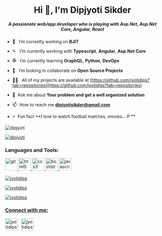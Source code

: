 <!-- **jyotidips/jyotidips** is a ✨ _special_ ✨ repository because its `README.md` (this file) appears on your GitHub profile.

Here are some ideas to get you started:

- 🔭 I’m currently working on ...
- 🌱 I’m currently learning ...
- 👯 I’m looking to collaborate on ...
- 🤔 I’m looking for help with ...
- 💬 Ask me about ...
- 📫 How to reach me: ...
- 😄 Pronouns: ...
- ⚡ Fun fact: ...
-->
<h1 align="center">Hi 👋, I'm Dipjyoti Sikder </h1>

<h5 align="center">A passionate web/app developer who is playing with Asp.Net, Asp.Net Core, Angular, React</h5>


- 🔭  &nbsp; I’m currently working on **BJIT**

- ✎ &nbsp; I’m currently working with **Typescript**, **Angular**, **Asp.Net Core**

- ⭆  &nbsp; I’m currently learning **GraphQL**, **Python**, **DevOps**

- 👯  &nbsp; I’m looking to collaborate on **Open Source Projects**

- 👨‍💻  &nbsp; All of my projects are available at [https://github.com/jyotidips?tab=repositories](https://github.com/jyotidips?tab=repositories)

- 💬  &nbsp;Ask me about **Your problem and get a well organized solution**

- 📫  &nbsp;How to reach me **dipjyotisikder@gmail.com**

- ⚡  &nbsp;Fun fact **I love to watch football matches, movies...:P **


<p align="left"> <img src="https://komarev.com/ghpvc/?username=jyotidips&label=Profile%20views&color=0e75b6&style=flat" alt="dipjyoti" /> </p>

<p align="left"> <a href="https://github.com/ryo-ma/github-profile-trophy"><img src="https://github-profile-trophy.vercel.app/?username=jyotidips" alt="dipjyoti" /></a> </p>

<h3 align="left">Languages and Tools:</h3>

<p align="left"><a href="https://git-scm.com/" target="_blank"> <img src="https://www.vectorlogo.zone/logos/git-scm/git-scm-icon.svg" alt="git" width="40" height="40"/> </a> <a href="https://www.w3.org/html/" target="_blank"> <img src="https://img.icons8.com/dusk/64/000000/html-5.png" alt="html5" width="40" height="40"/> </a><a href="https://www.w3schools.com/css/" target="_blank"> <img src="https://img.icons8.com/color/48/000000/css3.png" alt="css3" width="40" height="40"/> </a><a href="https://getbootstrap.com" target="_blank"> <img src="https://img.icons8.com/color/48/000000/bootstrap.png" alt="bootstrap" width="40" height="40"/> </a><a href="https://developer.mozilla.org/en-US/docs/Web/JavaScript" target="_blank"> <img src="https://img.icons8.com/color/48/000000/javascript.png" alt="javascript" width="40" height="40"/> </a><a href="https://babeljs.io/" target="_blank">

<br />
<p align="left"><img src="https://github-readme-stats.vercel.app/api/top-langs?username=jyotidips&show_icons=true&locale=en&layout=compact" alt="jyotidips" /></p>

<p><img align="center" src="https://github-readme-stats.vercel.app/api?username=jyotidips&show_icons=true&locale=en" alt="jyotidips" /></p>

<p><img align="center" src="https://github-readme-streak-stats.herokuapp.com/?user=jyotidips&" alt="jyotidips" /></p>


<h3 align="left">Connect with me:</h3>

<p align="left">
  <a href="mailto:dipjyotisikder@gmail.com" target="blank">
    <img align="center" src="https://img.icons8.com/color/64/000000/gmail-new.png" alt="jyotidips" height="40" width="40" />
  </a>&nbsp;

<a href="https://www.linkedin.com/in/dipjyotisikder/" target="blank">
    <img align="center" src="https://icons8.com/icon/114445/linkedin-circled" alt="jyotidips" height="40" width="40" />
  </a> &nbsp;
</p>
